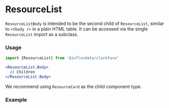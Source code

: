 # ResourceList

`ResourceListBody` is intended to be the second child of `ResourceList`, similar to `<tbody />` in a plain HTML table. It can be accessed via the single `ResourceList` import as a subclass.

### Usage
```jsx
import {ResourceList} from '@influxdata/clockface'
```
```jsx
<ResourceList.Body>
  // Children
</ResourceList.Body>
```

We recommend using `ResourceCard` as the child component type.

### Example
<!-- STORY -->

<!-- STORY HIDE START -->

<!-- STORY HIDE END -->

<!-- PROPS -->
